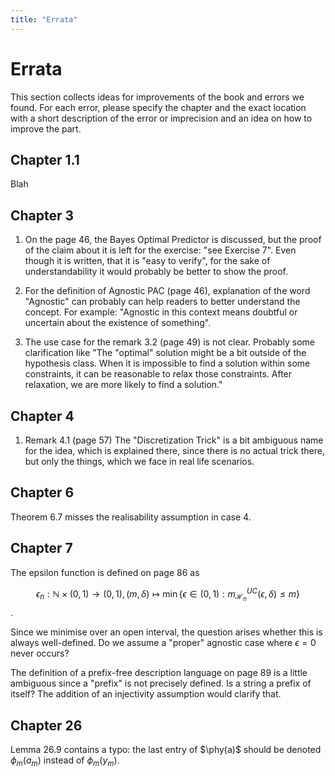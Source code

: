 ```yaml
---
title: "Errata"
---
```

# Errata

This section collects ideas for improvements of the book and errors we found. For each error, please specify the chapter and the exact location with a short description of the error or imprecision and an idea on how to improve the part.

## Chapter 1.1

Blah

## Chapter 3

1. On the page 46, the Bayes Optimal Predictor is discussed, but the proof of the claim about it is left for the exercise:
"see Exercise 7". Even though it is written, that it is "easy to verify", for the sake of understandability it would probably be better to show the proof.

2. For the definition of Agnostic PAC (page 46), explanation of the word "Agnostic" can probably can help readers to better 
understand the concept. For example: "Agnostic in this context means doubtful or uncertain about the existence of something".

3. The use case for the remark 3.2 (page 49) is not clear. Probably some clarification like "The "optimal" solution might be a bit outside of the hypothesis class. When it is impossible to find a solution within 
some constraints, it can be reasonable to relax those constraints. After relaxation, we are more likely to find a solution."

## Chapter 4

1. Remark 4.1 (page 57) The "Discretization Trick" is a bit ambiguous name for the idea, which is explained there, since there is no actual trick there,
but only the things, which we face in real life scenarios.

## Chapter 6

Theorem 6.7 misses the realisability assumption in case 4.

## Chapter 7

The epsilon function is defined on page 86 as

$$\epsilon_n: \mathbb{N}\times(0,1) \rightarrow (0,1), (m,\delta)\mapsto \min \{ \epsilon\in(0,1): m_{\mathcal{H}_n}^{UC}(\epsilon, \delta)\leq m \}$$.

Since we minimise over an open interval, the question arises whether this is always well-defined. Do we assume a "proper" agnostic case where $\epsilon =0$ never occurs? 


The definition of a prefix-free description language on page 89 is a little ambiguous since a "prefix" is not precisely defined. Is a string a prefix of itself? The addition of an injectivity assumption would clarify that.

## Chapter 26

Lemma 26.9 contains a typo: the last entry of $\phy(a)$ should be denoted $\phi_m(a_m)$ instead of $\phi_m(y_m)$.
